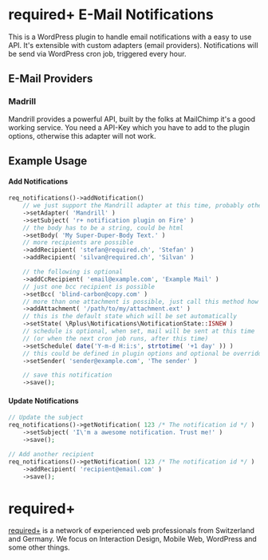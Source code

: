 required+ E-Mail Notifications
==============================
This is a WordPress plugin to handle email notifications with a easy to use API. It's extensible with custom adapters (email providers).
Notifications will be send via WordPress cron job, triggered every hour.

E-Mail Providers
----------------
### Madrill ###
Mandrill provides a powerful API, built by the folks at MailChimp it's a good working service. You need a API-Key which you have to add to the plugin options, otherwise this adapter will not work.

Example Usage
-------------
#### Add Notifications ####
```php
req_notifications()->addNotification()
    // we just support the Mandrill adapter at this time, probably others will follow
    ->setAdapter( 'Mandrill' )
    ->setSubject( 'r+ notification plugin on Fire' )
    // the body has to be a string, could be html
    ->setBody( 'My Super-Duper-Body Text.' )
    // more recipients are possible
    ->addRecipient( 'stefan@required.ch', 'Stefan' )
    ->addRecipient( 'silvan@required.ch', 'Silvan' )

    // the following is optional
    ->addCcRecipient( 'email@example.com', 'Example Mail' )
    // just one bcc recipient is possible
    ->setBcc( 'blind-carbon@copy.com' )
    // more than one attachment is possible, just call this method how often you like
    ->addAttachment( '/path/to/my/attachment.ext' )
    // this is the default state which will be set automatically
    ->setState( \Rplus\Notifications\NotificationState::ISNEW )
    // schedule is optional, when set, mail will be sent at this time
    // (or when the next cron job runs, after this time)
    ->setSchedule( date('Y-m-d H:i:s', strtotime( '+1 day' )) )
    // this could be defined in plugin options and optional be overridden here
    ->setSender( 'sender@example.com', 'The sender' )

    // save this notification
    ->save();
```

#### Update Notifications ####
```php
// Update the subject
req_notifications()->getNotification( 123 /* The notification id */ )
    ->setSubject( 'I\'m a awesome notification. Trust me!' )
    ->save();
```
```php
// Add another recipient
req_notifications()->getNotification( 123 /* The notification id */ )
    ->addRecipient( 'recipient@email.com' )
    ->save();
```

required+
=========
[required+](http://required.ch) is a network of experienced web professionals from Switzerland and Germany. We focus on Interaction Design, Mobile Web, WordPress and some other things.